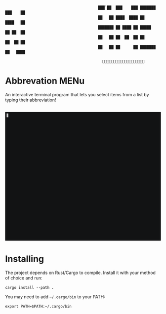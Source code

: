```
                                          ███`██  ███    ███ ███████ ███    ██ 
                                          ██   ██ ████  ████ ██      ████   ██ 
                                          ███████ ██ ████ ██ █████   ██ ██  ██ 
                                          ██   ██ ██  ██  ██ ██      ██  ██ ██ 
                                          ██   ██ ██      ██ ███████ ██   ████ 
```
                                                🙏🙏🙏🙏🙏🙏🙏🙏🙏🙏🙏🙏🙏🙏🙏🙏🙏🙏🙏
# Abbrevation MENu

An interactive terminal program that lets you select items from a list by typing their abbreviation!

 [![asciicast](doc/amen.gif)](doc/amen.gif)

# Installing

The project depends on Rust/Cargo to compile. Install it with your method of choice and run:
```
cargo install --path .
```

You may need to add `~/.cargo/bin` to your PATH:
```
export PATH=$PATH:~/.cargo/bin
```
